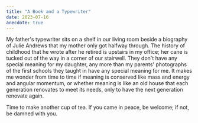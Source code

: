 ```yaml
---
title: "A Book and a Typewriter"
date: 2023-07-16
anecdote: true
---
```


My father's typewriter sits on a shelf in our living room
beside a biography of Julie Andrews that my mother only got halfway through.
The history of childhood that he wrote after he retired is upstairs in my office;
her cane is tucked out of the way in a corner of our stairwell.
They don't have any special meaning for my daughter,
any more than my parents' photographs of the first schools they taught in
have any special meaning for me.
It makes me wonder from time to time if meaning is conserved
like mass and energy and angular momentum,
or whether meaning is like an old house that each generation renovates to meet its needs,
only to have the next generation renovate again.

Time to make another cup of tea.
If you came in peace, be welcome;
if not, be damned with you.
